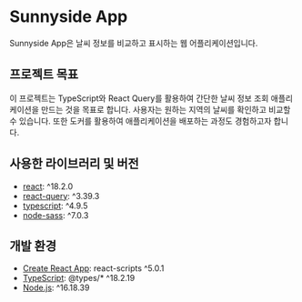 # Sunnyside App

Sunnyside App은 날씨 정보를 비교하고 표시하는 웹 어플리케이션입니다.

## 프로젝트 목표

이 프로젝트는 TypeScript와 React Query를 활용하여 간단한 날씨 정보 조회 애플리케이션을 만드는 것을 목표로 합니다. 사용자는 원하는 지역의 날씨를 확인하고 비교할 수 있습니다. 또한 도커를 활용하여 애플리케이션을 배포하는 과정도 경험하고자 합니다.


## 사용한 라이브러리 및 버전

- [react](https://reactjs.org/): ^18.2.0
- [react-query](https://react-query.tanstack.com/): ^3.39.3
- [typescript](https://www.typescriptlang.org/): ^4.9.5
- [node-sass](https://github.com/sass/node-sass): ^7.0.3

## 개발 환경

- [Create React App](https://create-react-app.dev/): react-scripts ^5.0.1
- [TypeScript](https://www.typescriptlang.org/): @types/* ^18.2.19
- [Node.js](https://nodejs.org/): ^16.18.39

